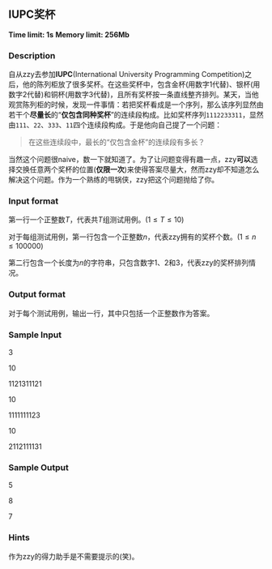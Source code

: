 ## IUPC奖杯

**Time limit: 1s**   **Memory limit: 256Mb**

### Description

自从zzy去参加**IUPC**(International University Programming Competition)之后，他的陈列柜放了很多奖杯。在这些奖杯中，包含金杯(用数字$1$代替)、银杯(用数字$2$代替)和铜杯(用数字$3$代替)，且所有奖杯按一条直线整齐排列。某天，当他观赏陈列柜的时候，发现一件事情：若把奖杯看成是一个序列，那么该序列显然由若干个**尽量长**的“**仅包含同种奖杯**”的连续段构成。比如奖杯序列`1112233311`，显然由`111`、`22`、`333`、`11`四个连续段构成。于是他向自己提了一个问题：

> 在这些连续段中，最长的“仅包含金杯”的连续段有多长？

当然这个问题很naive，数一下就知道了。为了让问题变得有趣一点，zzy**可以**选择交换任意两个奖杯的位置(**仅限一次**)来使得答案尽量大，然而zzy却不知道怎么解决这个问题。作为一个熟练的甩锅侠，zzy把这个问题抛给了你。

### Input format

第一行一个正整数$T$，代表共$T$组测试用例。$(1 \le T \le 10)$

对于每组测试用例，第一行包含一个正整数$n$，代表zzy拥有的奖杯个数。$(1 \le n \le 100000)$

第二行包含一个长度为$n$的字符串，只包含数字$1$、$2$和$3$，代表zzy的奖杯排列情况。

### Output format

对于每个测试用例，输出一行，其中只包括一个正整数作为答案。

### Sample Input

3

10

1121311121

10

1111111123

10

2112111131

### Sample Output

5

8

7

### Hints

作为zzy的得力助手是不需要提示的(笑)。